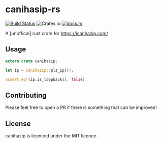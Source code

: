 # canihasip-rs

[![Build Status](https://travis-ci.com/hugglesfox/canihasip-rs.svg?branch=master)](https://travis-ci.com/hugglesfox/canihasip-rs) ![Crates.io](https://img.shields.io/crates/v/canihazip) [![docs.rs](https://docs.rs/canihazip/badge.svg)](https://docs.rs/canihazip) 

A [unoffical] rust crate for https://icanhazip.com/

## Usage

```rust
extern crate canihazip;

let ip = canihazip::plz_ip()?;

assert_eq!(ip.is_loopback(), false);
```

## Contributing

Please feel free to open a PR if there is something that can be improved!

## License

canihazip is licenced under the MIT licence.

